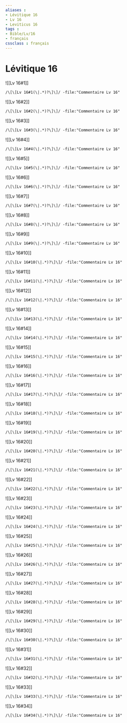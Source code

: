 ```yaml
---
aliases : 
- Lévitique 16
- Lv 16
- Leviticus 16
tags : 
- Bible/Lv/16
- français
cssclass : français
---
```


# Lévitique 16

![[Lv 16#1]]

```query
/\[\[Lv 16#1(\|.*)?\]\]/ -file:"Commentaire Lv 16"
```

![[Lv 16#2]]

```query
/\[\[Lv 16#2(\|.*)?\]\]/ -file:"Commentaire Lv 16"
```

![[Lv 16#3]]

```query
/\[\[Lv 16#3(\|.*)?\]\]/ -file:"Commentaire Lv 16"
```

![[Lv 16#4]]

```query
/\[\[Lv 16#4(\|.*)?\]\]/ -file:"Commentaire Lv 16"
```

![[Lv 16#5]]

```query
/\[\[Lv 16#5(\|.*)?\]\]/ -file:"Commentaire Lv 16"
```

![[Lv 16#6]]

```query
/\[\[Lv 16#6(\|.*)?\]\]/ -file:"Commentaire Lv 16"
```

![[Lv 16#7]]

```query
/\[\[Lv 16#7(\|.*)?\]\]/ -file:"Commentaire Lv 16"
```

![[Lv 16#8]]

```query
/\[\[Lv 16#8(\|.*)?\]\]/ -file:"Commentaire Lv 16"
```

![[Lv 16#9]]

```query
/\[\[Lv 16#9(\|.*)?\]\]/ -file:"Commentaire Lv 16"
```

![[Lv 16#10]]

```query
/\[\[Lv 16#10(\|.*)?\]\]/ -file:"Commentaire Lv 16"
```

![[Lv 16#11]]

```query
/\[\[Lv 16#11(\|.*)?\]\]/ -file:"Commentaire Lv 16"
```

![[Lv 16#12]]

```query
/\[\[Lv 16#12(\|.*)?\]\]/ -file:"Commentaire Lv 16"
```

![[Lv 16#13]]

```query
/\[\[Lv 16#13(\|.*)?\]\]/ -file:"Commentaire Lv 16"
```

![[Lv 16#14]]

```query
/\[\[Lv 16#14(\|.*)?\]\]/ -file:"Commentaire Lv 16"
```

![[Lv 16#15]]

```query
/\[\[Lv 16#15(\|.*)?\]\]/ -file:"Commentaire Lv 16"
```

![[Lv 16#16]]

```query
/\[\[Lv 16#16(\|.*)?\]\]/ -file:"Commentaire Lv 16"
```

![[Lv 16#17]]

```query
/\[\[Lv 16#17(\|.*)?\]\]/ -file:"Commentaire Lv 16"
```

![[Lv 16#18]]

```query
/\[\[Lv 16#18(\|.*)?\]\]/ -file:"Commentaire Lv 16"
```

![[Lv 16#19]]

```query
/\[\[Lv 16#19(\|.*)?\]\]/ -file:"Commentaire Lv 16"
```

![[Lv 16#20]]

```query
/\[\[Lv 16#20(\|.*)?\]\]/ -file:"Commentaire Lv 16"
```

![[Lv 16#21]]

```query
/\[\[Lv 16#21(\|.*)?\]\]/ -file:"Commentaire Lv 16"
```

![[Lv 16#22]]

```query
/\[\[Lv 16#22(\|.*)?\]\]/ -file:"Commentaire Lv 16"
```

![[Lv 16#23]]

```query
/\[\[Lv 16#23(\|.*)?\]\]/ -file:"Commentaire Lv 16"
```

![[Lv 16#24]]

```query
/\[\[Lv 16#24(\|.*)?\]\]/ -file:"Commentaire Lv 16"
```

![[Lv 16#25]]

```query
/\[\[Lv 16#25(\|.*)?\]\]/ -file:"Commentaire Lv 16"
```

![[Lv 16#26]]

```query
/\[\[Lv 16#26(\|.*)?\]\]/ -file:"Commentaire Lv 16"
```

![[Lv 16#27]]

```query
/\[\[Lv 16#27(\|.*)?\]\]/ -file:"Commentaire Lv 16"
```

![[Lv 16#28]]

```query
/\[\[Lv 16#28(\|.*)?\]\]/ -file:"Commentaire Lv 16"
```

![[Lv 16#29]]

```query
/\[\[Lv 16#29(\|.*)?\]\]/ -file:"Commentaire Lv 16"
```

![[Lv 16#30]]

```query
/\[\[Lv 16#30(\|.*)?\]\]/ -file:"Commentaire Lv 16"
```

![[Lv 16#31]]

```query
/\[\[Lv 16#31(\|.*)?\]\]/ -file:"Commentaire Lv 16"
```

![[Lv 16#32]]

```query
/\[\[Lv 16#32(\|.*)?\]\]/ -file:"Commentaire Lv 16"
```

![[Lv 16#33]]

```query
/\[\[Lv 16#33(\|.*)?\]\]/ -file:"Commentaire Lv 16"
```

![[Lv 16#34]]

```query
/\[\[Lv 16#34(\|.*)?\]\]/ -file:"Commentaire Lv 16"
```

